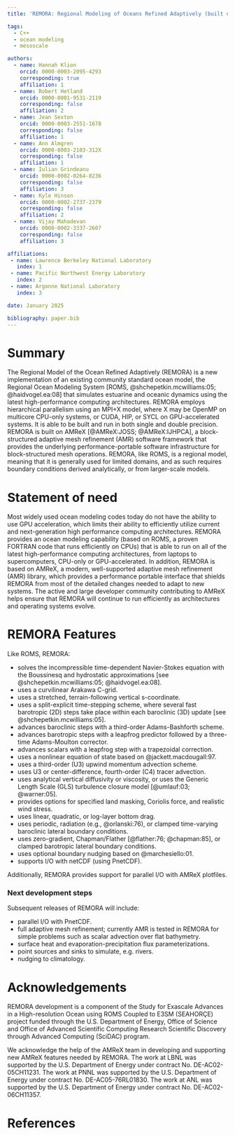 ```yaml
---
title: 'REMORA: Regional Modeling of Oceans Refined Adaptively (built on AMReX)'

tags:
  - C++
  - ocean modeling
  - mesoscale

authors:
  - name: Hannah Klion
    orcid: 0000-0003-2095-4293
    corresponding: true
    affiliation: 1
  - name: Robert Hetland
    orcid: 0000-0001-9531-2119
    corresponding: false
    affiliation: 2
  - name: Jean Sexton
    orcid: 0000-0003-2551-1678
    corresponding: false
    affiliation: 1
  - name: Ann Almgren
    orcid: 0000-0003-2103-312X
    corresponding: false
    affiliation: 1
  - name: Iulian Grindeanu
    orcid: 0000-0002-0264-8236
    corresponding: false
    affiliation: 3
  - name: Kyle Hinson
    orcid: 0000-0002-2737-2379
    corresponding: false
    affiliation: 2
  - name: Vijay Mahadevan
    orcid: 0000-0002-3337-2607
    corresponding: false
    affiliation: 3

affiliations:
 - name: Lawrence Berkeley National Laboratory
   index: 1
 - name: Pacific Northwest Energy Laboratory
   index: 2
 - name: Argonne National Laboratory
   index: 3

date: January 2025

bibliography: paper.bib
---
```


# Summary

The Regional Model of the Ocean Refined Adaptively (REMORA) is a new implementation 
of an existing community standard ocean model, 
the Regional Ocean Modeling System 
[ROMS, @shchepetkin.mcwilliams:05; @haidvogel.ea:08] that simulates estuarine and oceanic 
dynamics using the latest high-performance computing architectures.
REMORA employs hierarchical parallelism using an MPI+X model, where X may be OpenMP on
multicore CPU-only systems, or CUDA, HIP, or SYCL on GPU-accelerated systems.
It is able to be built and run in both single and double precision.
REMORA is built on AMReX [@AMReX:JOSS; @AMReX:IJHPCA],
a block-structured adaptive mesh refinement (AMR) software framework that
provides the underlying performance-portable software infrastructure for block-structured mesh operations.
REMORA, like ROMS, is a regional model, meaning that it is generally used for limited domains, 
and as such requires boundary conditions derived analytically, or from larger-scale models.

# Statement of need

Most widely used ocean modeling codes today do not have the
ability to use GPU acceleration, which limits their ability to
efficiently utilize current and next-generation high performance computing
architectures.  REMORA provides an ocean modeling capability (based on ROMS, a proven FORTRAN code
that runs efficiently on CPUs) that is able to run on all of the latest high-performance
computing architectures, from laptops to supercomputers, CPU-only or GPU-accelerated.
In addition, REMORA is based on AMReX,
a modern, well-supported adaptive mesh refinement (AMR) library,
which provides a performance portable interface that shields REMORA
from most of the detailed changes needed to adapt to new systems.
The active and large developer community contributing to AMReX helps ensure
that REMORA will continue to run efficiently as architectures and operating systems
evolve.

# REMORA Features

Like ROMS, REMORA:

 - solves the incompressible time-dependent Navier-Stokes equation with the Boussinesq and hydrostatic approximations [see @shchepetkin.mcwilliams:05; @haidvogel.ea:08].
 - uses a curvilinear Arakawa C-grid.
 - uses a stretched, terrain-following vertical s-coordinate.
 - uses a split-explicit time-stepping scheme, where several fast barotropic (2D) steps take place within each baroclinic (3D) update [see @shchepetkin.mcwilliams:05].
 - advances baroclinic steps with a third-order Adams-Bashforth scheme.
 - advances barotropic steps with a leapfrog predictor followed by a three-time Adams-Moulton corrector.
 - advances scalars with a leapfrog step with a trapezoidal correction.
 - uses a nonlinear equation of state based on @jackett.macdougall:97.
 - uses a third-order (U3) upwind momentum advection scheme.
 - uses U3 or center-difference, fourth-order (C4) tracer advection.
 - uses analytical vertical diffusivity or viscosity, or uses the Generic Length Scale (GLS) turbulence closure model [@umlauf:03; @warner:05].
 - provides options for specified land masking, Coriolis force, and realistic wind stress.
 - uses linear, quadratic, or log-layer bottom drag.
 - uses periodic, radiation (e.g., @orlanski:76), or clamped time-varying baroclinic lateral boundary conditions.
 - uses zero-gradient, Chapman/Flather [@flather:76; @chapman:85], or clamped barotropic lateral boundary conditions.
 - uses optional boundary nudging based on @marchesiello:01.
 - supports I/O with netCDF (using PnetCDF).

Additionally, REMORA provides support for parallel I/O with AMReX plotfiles.

### Next development steps

Subsequent releases of REMORA will include:

 - parallel I/O with PnetCDF.
 - full adaptive mesh refinement; currently AMR is tested in REMORA for simple problems such as scalar advection over flat bathymetry.
 - surface heat and evaporation-precipitation flux parameterizations.
 - point sources and sinks to simulate, e.g. rivers.
 - nudging to climatology.

# Acknowledgements

REMORA development is a component of the Study for Exascale Advances in a High-resolution Ocean using ROMS Coupled to E3SM (SEAHORÇE) project funded through the U.S. Department of Energy, Office of Science and Office of Advanced Scientific Computing Research Scientific Discovery through Advanced Computing (SciDAC) program.

We acknowledge the help of the AMReX team
in developing and supporting new AMReX features needed by REMORA.
The work at LBNL was supported by the U.S. Department of Energy
under contract No. DE-AC02-05CH11231. 
The work at PNNL was supported by the U.S. Department of Energy
under contract No. DE-AC05-76RL01830. 
The work at ANL was supported by the U.S. Department of Energy
under contract No. DE-AC02-06CH11357.

# References
